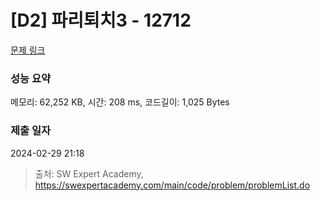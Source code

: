 # [D2] 파리퇴치3 - 12712 

[문제 링크](https://swexpertacademy.com/main/code/problem/problemDetail.do?contestProbId=AXuARWAqDkQDFARa) 

### 성능 요약

메모리: 62,252 KB, 시간: 208 ms, 코드길이: 1,025 Bytes

### 제출 일자

2024-02-29 21:18



> 출처: SW Expert Academy, https://swexpertacademy.com/main/code/problem/problemList.do